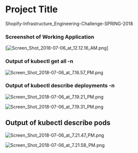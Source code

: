 # Project Title

Shopify-Infrastructure_Engineering-Challenge-SPRING-2018

### Screenshot of Working Application

[![Screen_Shot_2018-07-06_at_12.12.16_AM.png](https://s33.postimg.cc/6jkswuvfj/Screen_Shot_2018-07-06_at_12.12.16_AM.png)]



### Output of kubectl get all -n



![Screen_Shot_2018-07-06_at_7.16.57_PM.png](https://s33.postimg.cc/mqitocdvz/Screen_Shot_2018-07-06_at_7.16.57_PM.png)






### Output of kubectl describe deployments -n





![Screen_Shot_2018-07-06_at_7.19.21_PM.png](https://s33.postimg.cc/g02cezygv/Screen_Shot_2018-07-06_at_7.19.21_PM.png)


![Screen_Shot_2018-07-06_at_7.19.31_PM.png](https://s33.postimg.cc/jwfob1wbz/Screen_Shot_2018-07-06_at_7.19.31_PM.png)




## Output of kubectl describe pods




![Screen_Shot_2018-07-06_at_7.21.47_PM.png](https://s33.postimg.cc/y45czdocv/Screen_Shot_2018-07-06_at_7.21.47_PM.png)

![Screen_Shot_2018-07-06_at_7.21.58_PM.png](https://s33.postimg.cc/yto5bq9gv/Screen_Shot_2018-07-06_at_7.21.58_PM.png)
